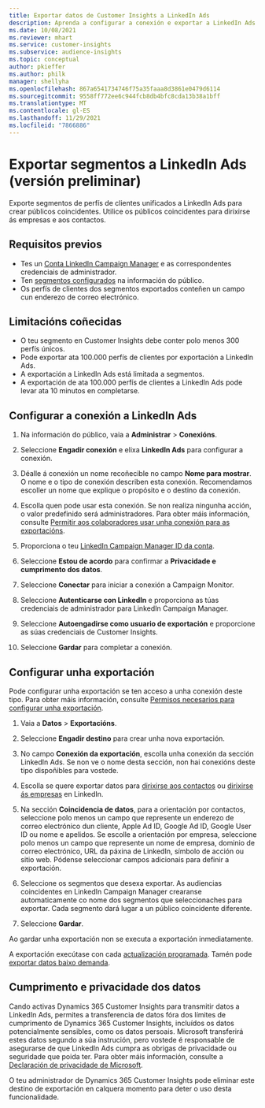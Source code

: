 ```yaml
---
title: Exportar datos de Customer Insights a LinkedIn Ads
description: Aprenda a configurar a conexión e exportar a LinkedIn Ads.
ms.date: 10/08/2021
ms.reviewer: mhart
ms.service: customer-insights
ms.subservice: audience-insights
ms.topic: conceptual
author: pkieffer
ms.author: philk
manager: shellyha
ms.openlocfilehash: 867a6541734746f75a35faaa8d3861e0479d6114
ms.sourcegitcommit: 9558ff772ee6c944fcb8db4bfc8cda13b38a1bff
ms.translationtype: MT
ms.contentlocale: gl-ES
ms.lasthandoff: 11/29/2021
ms.locfileid: "7866886"
---
```

# <a name="export-segments-to-linkedin-ads-preview"></a>Exportar segmentos a LinkedIn Ads (versión preliminar)

Exporte segmentos de perfís de clientes unificados a LinkedIn Ads para crear públicos coincidentes. Utilice os públicos coincidentes para dirixirse ás empresas e aos contactos.

## <a name="prerequisites"></a>Requisitos previos

-   Tes un [Conta LinkedIn Campaign Manager](https://business.linkedin.com/marketing-solutions/ads) e as correspondentes credenciais de administrador.
-   Ten [segmentos configurados](segments.md) na información do público.
-   Os perfís de clientes dos segmentos exportados conteñen un campo cun enderezo de correo electrónico.

## <a name="known-limitations"></a>Limitacións coñecidas

- O teu segmento en Customer Insights debe conter polo menos 300 perfís únicos. 
- Pode exportar ata 100.000 perfís de clientes por exportación a LinkedIn Ads.
- A exportación a LinkedIn Ads está limitada a segmentos.
- A exportación de ata 100.000 perfís de clientes a LinkedIn Ads pode levar ata 10 minutos en completarse. 

## <a name="set-up-the-connection-to-linkedin-ads"></a>Configurar a conexión a LinkedIn Ads

1. Na información do público, vaia a **Administrar** > **Conexións**.

1. Seleccione **Engadir conexión** e elixa **LinkedIn Ads** para configurar a conexión.

1. Déalle á conexión un nome recoñecible no campo **Nome para mostrar**. O nome e o tipo de conexión describen esta conexión. Recomendamos escoller un nome que explique o propósito e o destino da conexión.

1. Escolla quen pode usar esta conexión. Se non realiza ningunha acción, o valor predefinido será administradores. Para obter máis información, consulte [Permitir aos colaboradores usar unha conexión para as exportacións](connections.md#allow-contributors-to-use-a-connection-for-exports).

1. Proporciona o teu [LinkedIn Campaign Manager ID da conta](https://www.linkedin.com/help/lms/answer/a424270).

1. Seleccione **Estou de acordo** para confirmar a **Privacidade e cumprimento dos datos**.

1. Seleccione **Conectar** para iniciar a conexión a Campaign Monitor.

1. Seleccione **Autenticarse con LinkedIn** e proporciona as túas credenciais de administrador para LinkedIn Campaign Manager.

1. Seleccione **Autoengadirse como usuario de exportación** e proporcione as súas credenciais de Customer Insights.

1. Seleccione **Gardar** para completar a conexión.

## <a name="configure-an-export"></a>Configurar unha exportación

Pode configurar unha exportación se ten acceso a unha conexión deste tipo. Para obter máis información, consulte [Permisos necesarios para configurar unha exportación](export-destinations.md#set-up-a-new-export).

1. Vaia a **Datos** > **Exportacións**.

1. Seleccione **Engadir destino** para crear unha nova exportación.

1. No campo **Conexión da exportación**, escolla unha conexión da sección LinkedIn Ads. Se non ve o nome desta sección, non hai conexións deste tipo dispoñibles para vostede.

1. Escolla se quere exportar datos para [dirixirse aos contactos](https://business.linkedin.com/marketing-solutions/ad-targeting/contact-targeting) ou [dirixirse ás empresas](https://business.linkedin.com/marketing-solutions/ad-targeting/account-targeting) en LinkedIn. 

1. Na sección **Coincidencia de datos**, para a orientación por contactos, seleccione polo menos un campo que represente un enderezo de correo electrónico dun cliente, Apple Ad ID, Google Ad ID, Google User ID ou nome e apelidos. Se escolle a orientación por empresa, seleccione polo menos un campo que represente un nome de empresa, dominio de correo electrónico, URL da páxina de LinkedIn, símbolo de acción ou sitio web. Pódense seleccionar campos adicionais para definir a exportación. 

1. Seleccione os segmentos que desexa exportar. As audiencias coincidentes en LinkedIn Campaign Manager crearanse automaticamente co nome dos segmentos que seleccionaches para exportar. Cada segmento dará lugar a un público coincidente diferente. 

1. Seleccione **Gardar**.

Ao gardar unha exportación non se executa a exportación inmediatamente.

A exportación execútase con cada [actualización programada](system.md#schedule-tab). Tamén pode [exportar datos baixo demanda](export-destinations.md#run-exports-on-demand). 


## <a name="data-privacy-and-compliance"></a>Cumprimento e privacidade dos datos

Cando activas Dynamics 365 Customer Insights para transmitir datos a LinkedIn Ads, permites a transferencia de datos fóra dos límites de cumprimento de Dynamics 365 Customer Insights, incluídos os datos potencialmente sensibles, como os datos persoais. Microsoft transferirá estes datos segundo a súa instrución, pero vostede é responsable de asegurarse de que LinkedIn Ads cumpra as obrigas de privacidade ou seguridade que poida ter. Para obter máis información, consulte a [Declaración de privacidade de Microsoft](https://go.microsoft.com/fwlink/?linkid=396732).

O teu administrador de Dynamics 365 Customer Insights pode eliminar este destino de exportación en calquera momento para deter o uso desta funcionalidade.
